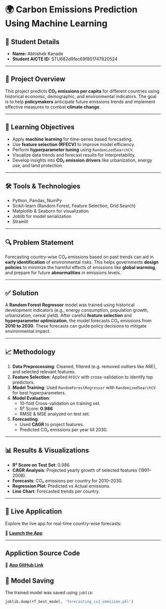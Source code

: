 # 🌍 Carbon Emissions Prediction Using Machine Learning

## 👤 Student Details
- **Name:** Abhishek Kanade
- **Student AICTE ID:** STU682d9fec69f801747820524

---

## 📌 Project Overview
This project predicts **CO₂ emissions per capita** for different countries using historical economic, demographic, and environmental indicators. The goal is to help **policymakers** anticipate future emissions trends and implement effective measures to combat **climate change**.

---

## 🎯 Learning Objectives
- Apply **machine learning** for time-series based forecasting.
- Use **feature selection (RFECV)** to improve model efficiency.
- Perform **hyperparameter tuning** using `RandomizedSearchCV`.
- Visualize data trends and forecast results for interpretability.
- Develop insights into **CO₂ emission drivers** like urbanization, energy use, and land protection.

---

## 🛠️ Tools & Technologies
- Python, Pandas, NumPy
- Scikit-learn (Random Forest, Feature Selection, Grid Search)
- Matplotlib & Seaborn for visualization
- Joblib for model serialization
- Stramlit

---

## 🔍 Problem Statement
Forecasting country-wise CO₂ emissions based on past trends can aid in **early identification** of environmental risks. This helps governments **design policies** to minimize the harmful effects of emissions like **global warming**, and prepare for future **abnormalities** in emissions levels.

---

## ✅ Solution
A **Random Forest Regressor** model was trained using historical development indicators (e.g., energy consumption, population growth, urbanization, cereal yield). After careful **feature selection** and **hyperparameter optimization**, the model forecasts CO₂ emissions from **2010 to 2030**. These forecasts can guide policy decisions to mitigate environmental impact.

---

## 📈 Methodology
1. **Data Preprocessing**: Cleaned, filtered (e.g. removed outliers like ARE), and selected relevant features.
2. **Feature Selection**: Applied `RFECV` with cross-validation to identify top predictors.
3. **Model Training**: Used `RandomForestRegressor` with `RandomizedSearchCV` for best hyperparameters.
4. **Model Evaluation**:
   - 10-fold Cross-validation on training set.
   - R² Score: **0.986**
   - RMSE & MSE analyzed on test set.
5. **Forecasting**:
   - Used **CAGR** to project features.
   - Predicted CO₂ emissions per year till 2030.

---

## 📊 Results & Visualizations

- **R² Score on Test Set**: 0.986
- **CAGR Analysis**: Projected yearly growth of selected features (1991–2008).
- **Forecasts**: CO₂ emissions per country for 2010–2030.
- **Regression Plot**: Predicted vs Actual emissions.
- **Line Chart**: Forecasted trends per country.



---
## 📲 Live Application

Explore the live app for real-time country-wise forecasts:

🔗 [**Launch the App**](https://projects-fuufzehbnggmzltaari9hj.streamlit.app)

---
## Appliction Source Code
🔗 [**App GitHub Link**](https://github.com/AbhishekKanade06/Projects/tree/main/Carbon_Emission_perdiction)

## 💾 Model Saving
The trained model was saved using `joblib`:
```python
joblib.dump(rf_best_model, 'forecasting_co2_emmision.pkl')


